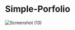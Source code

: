 # Simple-Porfolio
![Screenshot (13)](https://user-images.githubusercontent.com/102684748/176007845-190866f8-d110-46b4-a984-f7ca92bc450e.png)
